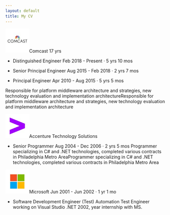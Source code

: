 ```yaml
---
layout: default
title: My CV
---
```


<img src="/assets/img/comcast_logo.jpg" height="75" width="75">Comcast 17 yrs
* Distinguished Engineer
Feb 2018 - Present · 5 yrs 10 mos

* Senior Principal Engineer
Aug 2015 - Feb 2018 · 2 yrs 7 mos

* Principal Engineer
Apr 2010 - Aug 2015 · 5 yrs 5 mos

Responsible for platform middleware architecture and strategies, new technology evaluation and implementation architectureResponsible for platform middleware architecture and strategies, new technology evaluation and implementation architecture

<img src="/assets/img/accenture_logo.jpg" height="75" width="75">Accenture Technology Solutions
* Senior Programmer
Aug 2004 - Dec 2006 · 2 yrs 5 mos
Programmer specializing in C# and .NET technologies, completed various contracts in Philadelphia Metro AreaProgrammer specializing in C# and .NET technologies, completed various contracts in Philadelphia Metro Area

<img src="/assets/img/microsoft_logo.jpg" height="75" width="75">Microsoft 
Jun 2001 - Jun 2002 · 1 yr 1 mo
* Software Development Engineer (Test)
Automation Test Engineer working on Visual Studio .NET 2002, year internship with MS.
